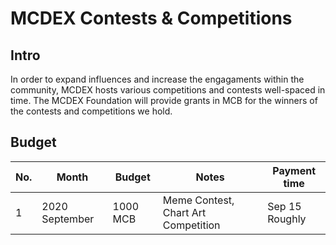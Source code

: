 # MCDEX Contests & Competitions
## Intro
In order to expand influences and increase the engagaments within the community, MCDEX hosts various competitions and contests well-spaced in time. The MCDEX Foundation will provide grants in MCB for the winners of the contests and competitions we hold. 


## Budget

| No. | Month          | Budget | Notes | Payment time | 
|-----|---------------|---------|-------|-------|
|  1  | 2020 September  | 1000 MCB | Meme Contest, Chart Art Competition | Sep 15 Roughly |
